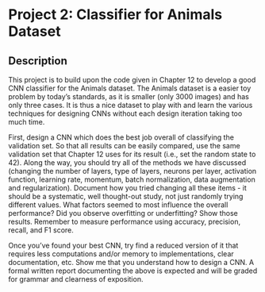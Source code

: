 # Project 2: Classifier for Animals Dataset

## Description

This project is to build upon the code given in Chapter 12 to develop a good CNN classifier for the Animals dataset. The Animals dataset is a easier toy problem by today’s standards, as it is smaller (only 3000 images) and has only three cases. It is thus a nice dataset to play with and learn the various techniques for designing CNNs without each design iteration taking too much time.

First, design a CNN which does the best job overall of classifying the validation set. So that all results can be easily compared, use the same validation set that Chapter 12 uses for its result (i.e., set the random state to 42). Along the way, you should try all of the methods we have discussed (changing the number of layers, type of layers, neurons per layer, activation function, learning rate, momentum, batch normalization, data augmentation and regularization). Document how you tried changing all these items - it should be a systematic, well thought-out study, not just randomly trying different values. What factors seemed to most influence the overall performance? Did you observe overfitting or underfitting? Show those results. Remember to measure performance using accuracy, precision, recall, and F1 score.

Once you’ve found your best CNN, try find a reduced version of it that requires less computations and/or memory to implementations, clear documentation, etc. Show me that you understand how to design a CNN. A formal written report documenting the above is expected and will be graded for grammar and clearness of exposition.

